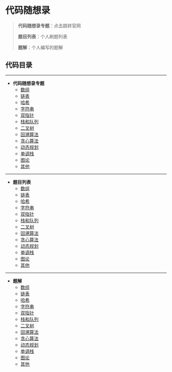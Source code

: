 # 代码随想录

> **代码随想录专题**：点击跳转官网
> 
> **题目列表**：个人刷题列表
> 
> **题解**：个人编写的题解



## 代码目录
---

- **代码随想录专题**
  - [数组](https://programmercarl.com/%E6%95%B0%E7%BB%84%E7%90%86%E8%AE%BA%E5%9F%BA%E7%A1%80.html)
  - [链表](https://programmercarl.com/%E9%93%BE%E8%A1%A8%E7%90%86%E8%AE%BA%E5%9F%BA%E7%A1%80.html)
  - [哈希](https://programmercarl.com/%E5%93%88%E5%B8%8C%E8%A1%A8%E7%90%86%E8%AE%BA%E5%9F%BA%E7%A1%80.html)
  - [字符串](https://programmercarl.com/0344.%E5%8F%8D%E8%BD%AC%E5%AD%97%E7%AC%A6%E4%B8%B2.html)
  - [双指针](https://programmercarl.com/%E5%8F%8C%E6%8C%87%E9%92%88%E6%80%BB%E7%BB%93.html)
  - [栈和队列](https://programmercarl.com/%E6%A0%88%E4%B8%8E%E9%98%9F%E5%88%97%E7%90%86%E8%AE%BA%E5%9F%BA%E7%A1%80.html)
  - [二叉树](https://programmercarl.com/%E4%BA%8C%E5%8F%89%E6%A0%91%E7%90%86%E8%AE%BA%E5%9F%BA%E7%A1%80.html)
  - [回溯算法](https://programmercarl.com/%E5%9B%9E%E6%BA%AF%E7%AE%97%E6%B3%95%E7%90%86%E8%AE%BA%E5%9F%BA%E7%A1%80.html)
  - [贪心算法](https://programmercarl.com/%E5%9B%9E%E6%BA%AF%E7%AE%97%E6%B3%95%E7%90%86%E8%AE%BA%E5%9F%BA%E7%A1%80.html)
  - [动态规划](https://programmercarl.com/%E5%8A%A8%E6%80%81%E8%A7%84%E5%88%92%E7%90%86%E8%AE%BA%E5%9F%BA%E7%A1%80.html)
  - [单调栈](https://programmercarl.com/0739.%E6%AF%8F%E6%97%A5%E6%B8%A9%E5%BA%A6.html)
  - [图论](https://programmercarl.com/kamacoder/%E5%9B%BE%E8%AE%BA%E7%90%86%E8%AE%BA%E5%9F%BA%E7%A1%80.html)
  - [其他](https://programmercarl.com/qita/ewaishuoming.html)

---
- **题目列表**
  - [数组](./1-数组/README.md)
  - [链表](./2-链表/README.md)
  - [哈希](./3-哈希/README.md)
  - [字符串](./4-字符串/README.md)
  - [双指针](./5-双指针/README.md)
  - [栈和队列](./6-栈和队列/README.md)
  - [二叉树](./7-二叉树/README.md)
  - [回溯算法](./8-回溯算法/README.md)
  - [贪心算法](./9-贪心算法/README.md)
  - [动态规划](./10-动态规划/README.md)
  - [单调栈](./11-单调栈/README.md)
  - [图论](./12-图论/README.md)
  - [其他](./13-其他/README.md)

---
- **题解**
  - [数组](./1-数组/notes/)
  - [链表](./2-链表/notes/)
  - [哈希](./3-哈希/notes/)
  - [字符串](./4-字符串/notes/)
  - [双指针](./5-双指针/notes/)
  - [栈和队列](./6-栈和队列/notes/)
  - [二叉树](./7-二叉树/notes/)
  - [回溯算法](./8-回溯算法/notes/)
  - [贪心算法](./9-贪心算法/notes/)
  - [动态规划](./10-动态规划/notes/)
  - [单调栈](./11-单调栈/notes/)
  - [图论](./12-图论/notes/)
  - [其他](./13-其他/notes/)



